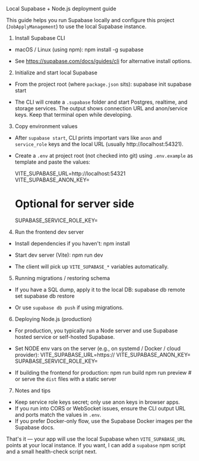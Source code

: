 Local Supabase + Node.js deployment guide

This guide helps you run Supabase locally and configure this project (`JobApplyManagement`) to use the local Supabase instance.

1) Install Supabase CLI

- macOS / Linux (using npm):
  npm install -g supabase

- See https://supabase.com/docs/guides/cli for alternative install options.

2) Initialize and start local Supabase

- From the project root (where `package.json` sits):
  supabase init
  supabase start

- The CLI will create a `.supabase` folder and start Postgres, realtime, and storage services. The output shows connection URL and anon/service keys. Keep that terminal open while developing.

3) Copy environment values

- After `supabase start`, CLI prints important vars like `anon` and `service_role` keys and the local URL (usually http://localhost:54321).
- Create a `.env` at project root (not checked into git) using `.env.example` as template and paste the values:

  VITE_SUPABASE_URL=http://localhost:54321
  VITE_SUPABASE_ANON_KEY=<anon-key-from-cli>

  # Optional for server side
  SUPABASE_SERVICE_ROLE_KEY=<service-role-key>

4) Run the frontend dev server

- Install dependencies if you haven't:
  npm install

- Start dev server (Vite):
  npm run dev

- The client will pick up `VITE_SUPABASE_*` variables automatically.

5) Running migrations / restoring schema

- If you have a SQL dump, apply it to the local DB:
  supabase db remote set <remote-connection-string>
  supabase db restore <dump-file>

- Or use `supabase db push` if using migrations.

6) Deploying Node.js (production)

- For production, you typically run a Node server and use Supabase hosted service or self-hosted Supabase.
- Set NODE env vars on the server (e.g., on systemd / Docker / cloud provider):
  VITE_SUPABASE_URL=https://<your-supabase-host>
  VITE_SUPABASE_ANON_KEY=<anon>
  SUPABASE_SERVICE_ROLE_KEY=<service-role>

- If building the frontend for production:
  npm run build
  npm run preview # or serve the `dist` files with a static server

7) Notes and tips

- Keep service role keys secret; only use anon keys in browser apps.
- If you run into CORS or WebSocket issues, ensure the CLI output URL and ports match the values in `.env`.
- If you prefer Docker-only flow, use the Supabase Docker images per the Supabase docs.

That's it — your app will use the local Supabase when `VITE_SUPABASE_URL` points at your local instance. If you want, I can add a `supabase` npm script and a small health-check script next.
